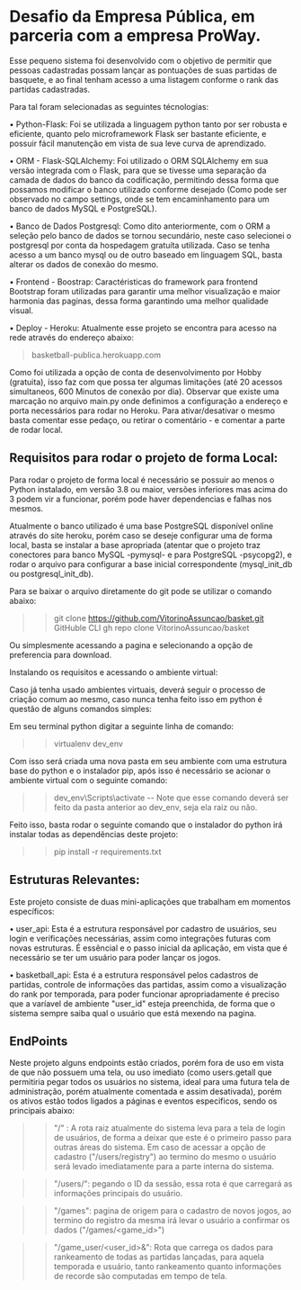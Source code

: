 # Desafio da Empresa Pública, em parceria com a empresa ProWay.

Esse pequeno sistema foi desenvolvido com o objetivo de permitir que pessoas cadastradas possam lançar as pontuações de suas partidas de basquete, e ao final tenham acesso a uma listagem conforme o rank das partidas cadastradas.

Para tal foram selecionadas as seguintes técnologias:

• Python-Flask: Foi se utilizada a linguagem python tanto por ser robusta e eficiente, quanto pelo microframework Flask ser bastante eficiente, e possuir fácil manutenção em vista de sua leve curva de aprendizado.

• ORM - Flask-SQLAlchemy: Foi utilizado o ORM SQLAlchemy em sua versão integrada com o Flask, para que se tivesse uma separação da camada de dados do banco da codificação, permitindo dessa forma que possamos modificar o banco utilizado conforme desejado (Como pode ser observado no campo settings, onde se tem encaminhamento para um banco de dados MySQL e PostgreSQL).

• Banco de Dados Postgresql: Como dito anteriormente, com o ORM a seleção pelo banco de dados se tornou secundário, neste caso selecionei o postgresql por conta da hospedagem gratuíta utilizada. Caso se tenha acesso a um banco mysql ou de outro baseado em linguagem SQL, basta alterar os dados de conexão do mesmo.

• Frontend - Boostrap: Caractéristicas do framework para frontend Bootstrap foram utilizadas para garantir uma melhor visualização e maior harmonia das paginas, dessa forma garantindo uma melhor qualidade visual.

• Deploy - Heroku: Atualmente esse projeto se encontra para acesso na rede através do endereço abaixo:
 > basketball-publica.herokuapp.com

 Como foi utilizada a opção de conta de desenvolvimento por Hobby (gratuita), isso faz com que possa ter algumas limitações (até 20 acessos simultaneos, 600 Minutos de conexão por dia).
 Observar que existe uma marcação no arquivo main.py onde definimos a configuração a endereço e porta necessários para rodar no Heroku. Para ativar/desativar o mesmo basta comentar esse pedaço, ou retirar o comentário - e comentar a parte de rodar local.

## Requisitos para rodar o projeto de forma Local:

Para rodar o projeto de forma local é necessário se possuir ao menos o Python instalado, em versão 3.8 ou maior, versões inferiores mas acima do 3 podem vir a funcionar, porém pode haver dependencias e falhas nos mesmos.

Atualmente o banco utilizado é uma base PostgreSQL disponível online através do site heroku, porém caso se deseje configurar uma de forma local, basta se instalar a base apropriada (atentar que o projeto traz conectores para banco MySQL -pymysql- e para PostgreSQL -psycopg2), e rodar o arquivo para configurar a base inicial correspondente (mysql_init_db ou postgresql_init_db).

Para se baixar o arquivo diretamente do git pode se utilizar o comando abaixo:
    
 >> git clone https://github.com/VitorinoAssuncao/basket.git
 GitHuble CLI
 >> gh repo clone VitorinoAssuncao/basket

Ou simplesmente acessando  a pagina e selecionando a opção de preferencia para download.

Instalando os requisitos e acessando o ambiente virtual:

Caso já tenha usado ambientes virtuais, deverá seguir o processo de criação comum ao mesmo, caso nunca tenha feito isso em python é questão de alguns comandos simples:

Em seu terminal python digitar a seguinte linha de comando:
 >> virtualenv dev_env

Com isso será criada uma nova pasta em seu ambiente com uma estrutura base do python e o instalador pip, após isso é necessário se acionar o ambiente virtual com o seguinte comando:
 >> dev_env\Scripts\activate
    -- Note que esse comando deverá ser feito da pasta anterior ao dev_env, seja ela raiz ou não.

Feito isso, basta rodar o seguinte comando que o instalador do python irá instalar todas as dependências deste projeto:
 >> pip install -r requirements.txt

## Estruturas Relevantes:

Este projeto consiste de duas mini-aplicações que trabalham em momentos específicos:

• user_api: Esta é a estrutura responsável por cadastro de usuários, seu login e verificações necessárias, assim como integrações futuras com novas estruturas. É essêncial e o passo inicial da aplicação, em vista que é necessário se ter um usuário para poder lançar os jogos.

• basketball_api: Esta é a estrutura responsável pelos cadastros de partidas, controle de informações das partidas, assim como a visualização do rank por temporada, para poder funcionar apropriadamente é preciso que a varíavel de ambiente "user_id" esteja preenchida, de forma que o sistema sempre saiba qual o usuário que está mexendo na pagina.

## EndPoints

Neste projeto alguns endpoints estão criados, porém fora de uso em vista de que não possuem uma tela, ou uso imediato (como users.getall que permitiria pegar todos os usuários no sistema, ideal para uma futura tela de administração, porém atualmente comentada e assim desativada), porém os ativos estão todos ligados a páginas e eventos especificos, sendo os principais abaixo:

>> "/" : A rota raiz atualmente do sistema leva para a tela de login de usuários, de forma a deixar que este é o primeiro passo para outras áreas do sistema. Em caso de acessar a opção de cadastro ("/users/registry") ao termino do mesmo o usuário será levado imediatamente para a parte interna do sistema.

>> "/users/<id>": pegando o ID da sessão, essa rota é que carregará as informações principais do usuário.

>> "/games": pagina de origem para o cadastro de novos jogos, ao termino do registro da mesma irá levar o usuário a confirmar os dados ("/games/<game_id>")

>> "/game_user/<user_id>&<seasson>": Rota que carrega os dados para rankeamento de todas as partidas lançadas, para aquela temporada e usuário, tanto rankeamento quanto informações de recorde são computadas em tempo de tela.